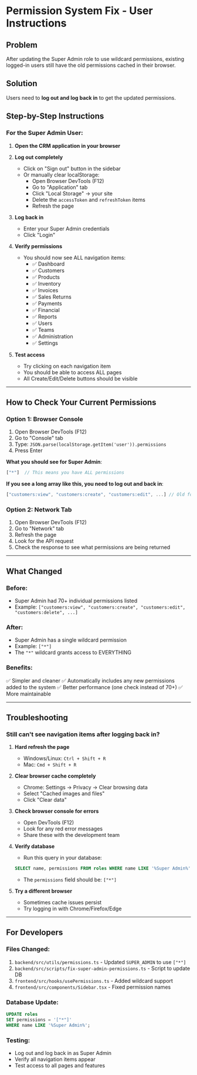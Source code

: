 # Permission System Fix - User Instructions

## Problem
After updating the Super Admin role to use wildcard permissions, existing logged-in users still have the old permissions cached in their browser.

## Solution
Users need to **log out and log back in** to get the updated permissions.

## Step-by-Step Instructions

### For the Super Admin User:

1. **Open the CRM application in your browser**

2. **Log out completely**
   - Click on "Sign out" button in the sidebar
   - Or manually clear localStorage:
     - Open Browser DevTools (F12)
     - Go to "Application" tab
     - Click "Local Storage" → your site
     - Delete the `accessToken` and `refreshToken` items
     - Refresh the page

3. **Log back in**
   - Enter your Super Admin credentials
   - Click "Login"

4. **Verify permissions**
   - You should now see ALL navigation items:
     - ✅ Dashboard
     - ✅ Customers
     - ✅ Products
     - ✅ Inventory
     - ✅ Invoices
     - ✅ Sales Returns
     - ✅ Payments
     - ✅ Financial
     - ✅ Reports
     - ✅ Users
     - ✅ Teams
     - ✅ Administration
     - ✅ Settings

5. **Test access**
   - Try clicking on each navigation item
   - You should be able to access ALL pages
   - All Create/Edit/Delete buttons should be visible

---

## How to Check Your Current Permissions

### Option 1: Browser Console
1. Open Browser DevTools (F12)
2. Go to "Console" tab
3. Type: `JSON.parse(localStorage.getItem('user')).permissions`
4. Press Enter

**What you should see for Super Admin**:
```javascript
["*"]  // This means you have ALL permissions
```

**If you see a long array like this, you need to log out and back in**:
```javascript
["customers:view", "customers:create", "customers:edit", ...] // Old format
```

### Option 2: Network Tab
1. Open Browser DevTools (F12)
2. Go to "Network" tab
3. Refresh the page
4. Look for the API request
5. Check the response to see what permissions are being returned

---

## What Changed

### Before:
- Super Admin had 70+ individual permissions listed
- Example: `["customers:view", "customers:create", "customers:edit", "customers:delete", ...]`

### After:
- Super Admin has a single wildcard permission
- Example: `["*"]`
- The `"*"` wildcard grants access to EVERYTHING

### Benefits:
✅ Simpler and cleaner
✅ Automatically includes any new permissions added to the system
✅ Better performance (one check instead of 70+)
✅ More maintainable

---

## Troubleshooting

### Still can't see navigation items after logging back in?

1. **Hard refresh the page**
   - Windows/Linux: `Ctrl + Shift + R`
   - Mac: `Cmd + Shift + R`

2. **Clear browser cache completely**
   - Chrome: Settings → Privacy → Clear browsing data
   - Select "Cached images and files"
   - Click "Clear data"

3. **Check browser console for errors**
   - Open DevTools (F12)
   - Look for any red error messages
   - Share these with the development team

4. **Verify database**
   - Run this query in your database:
   ```sql
   SELECT name, permissions FROM roles WHERE name LIKE '%Super Admin%';
   ```
   - The `permissions` field should be: `["*"]`

5. **Try a different browser**
   - Sometimes cache issues persist
   - Try logging in with Chrome/Firefox/Edge

---

## For Developers

### Files Changed:
1. `backend/src/utils/permissions.ts` - Updated `SUPER_ADMIN` to use `["*"]`
2. `backend/src/scripts/fix-super-admin-permissions.ts` - Script to update DB
3. `frontend/src/hooks/usePermissions.ts` - Added wildcard support
4. `frontend/src/components/Sidebar.tsx` - Fixed permission names

### Database Update:
```sql
UPDATE roles
SET permissions = '["*"]'
WHERE name LIKE '%Super Admin%';
```

### Testing:
- Log out and log back in as Super Admin
- Verify all navigation items appear
- Test access to all pages and features
